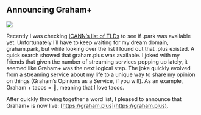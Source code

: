 ## Announcing Graham+

![](https://photos.smugmug.com/photos/i-dGrHMGG/0/f23219f5/L/i-dGrHMGG-L.png)

Recently I was checking [ICANN’s list of TLDs](https://data.iana.org/TLD/tlds-alpha-by-domain.txt) to see if .park was available yet. Unfortunately I’ll have to keep waiting for my dream domain, graham.park, but while looking over the list I found out that .plus existed. A quick search showed that graham.plus was available. I joked with my friends that given the number of streaming services popping up lately, it seemed like Graham+ was the next logical step. The joke quickly evolved from a streaming service about my life to a unique way to share my opinion on things (Graham’s Opinions as a Service, if you will). As an example, Graham + tacos = 🙌, meaning that I love tacos.

  

After quickly throwing together a word list, I pleased to announce that Graham+ is now live: [https://graham.plus](https://graham.plus).